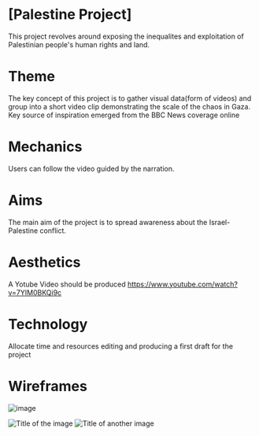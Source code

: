 # [Palestine Project]
This project revolves around exposing the inequalites and exploitation of Palestinian people's human rights and land.

# Theme  

The key concept of this project is to gather visual data(form of videos) and group into a short video clip demonstrating the scale of the chaos in Gaza.
Key source of inspiration emerged from the BBC News coverage online 

# Mechanics  

Users can follow the video guided by the narration.
# Aims  

The main aim of the project is to spread awareness about the Israel- Palestine conflict.
# Aesthetics

A Yotube Video should be produced
https://www.youtube.com/watch?v=7YIM0BKQi9c
# Technology 

Allocate time and resources editing and producing a first draft for the project

# Wireframes 
![image](https://github.com/panosleontsinis/interface-narratives1/assets/123083154/7965f4db-6233-4cd8-932e-32d6f62f9d6d)

![Title of the image](image.jpg)
![Title of another image](image.jpg)
